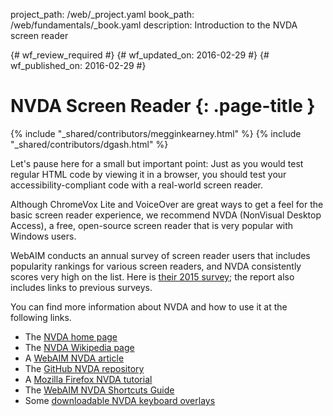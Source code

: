 project_path: /web/_project.yaml
book_path: /web/fundamentals/_book.yaml
description: Introduction to the NVDA screen reader

{# wf_review_required #}
{# wf_updated_on: 2016-02-29 #}
{# wf_published_on: 2016-02-29 #}

# NVDA Screen Reader {: .page-title }

{% include "_shared/contributors/megginkearney.html" %}
{% include "_shared/contributors/dgash.html" %}



Let's pause here for a small but important point: Just as you would test regular HTML code by viewing it in a browser, you should test your accessibility-compliant code with a real-world screen reader.

Although ChromeVox Lite and VoiceOver are great ways to get a feel for the basic screen reader experience, we recommend NVDA (NonVisual Desktop Access), a free, open-source screen reader that is very popular with Windows users.

WebAIM conducts an annual survey of screen reader users that includes popularity rankings for various screen readers, and NVDA consistently scores very high on the list. Here is <a href="http://webaim.org/projects/screenreadersurvey6/#used" target="_blank">their 2015 survey</a>; the report also includes links to previous surveys.

You can find more information about NVDA and how to use it at the following links.

 - The <a href="http://www.nvaccess.org/" target="_blank">NVDA home page</a>
 - The <a href="https://en.wikipedia.org/wiki/NonVisual_Desktop_Access" target="_blank">NVDA Wikipedia page</a>
 - A <a href="http://webaim.org/articles/nvda/" target="_blank">WebAIM NVDA article</a>
 - The <a href="https://github.com/nvaccess/nvda" target="_blank">GitHub NVDA repository</a>
 - A <a href="https://www.marcozehe.de/articles/how-to-use-nvda-and-firefox-to-test-your-web-pages-for-accessibility/" target="_blank">Mozilla Firefox NVDA tutorial</a>
 - The <a href="http://webaim.org/resources/shortcuts/nvda" target="_blank">WebAIM NVDA Shortcuts Guide</a>
 - Some <a href="http://www.accessiq.org/learn/content/nvda-screen-reader-keyboard-overlays" target="_blank">downloadable NVDA keyboard overlays</a>
